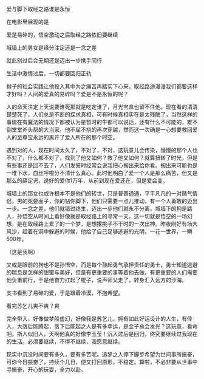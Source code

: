 爱与脚下取经之路谁是永恒

在电影里展现的是

爱是易碎的，悟空激动之后取经之路依旧要继续

城墙上的男女是缘分注定还是一念之差

就此别过后会无期还是迈出一步携手同行

生活中激情过后，一切都要回归正轨

猴子的社会实践让他投入其中为之痛苦再踏实下心来。取经路途漫漫我们都要这样才好吗？人间的爱真的易碎吗？爱是不是永恒的呢？

人的命天注定上天说要谁死那就是吃定谁了，月光宝盒也留不住他。现在看的清清楚楚死了，人们总是不断的探求真相，可有时候真相实在是太残酷了，当然这样的事情在有魔法的情况下都被认为是暂时的牛都可以说话，还有什么不可能的，难不倒堂堂斧头帮的大当家。他不屈不挠的再次穿越，然而这一次确是一心想要救回爱人的至尊宝永远的离开了爱人所在的那个时空。

遇到对的人，现在时间太久了，不对了，不对，这玩意儿会传染，慢慢的那个人也不对了，什么都不对了，找到了他又如何？救了他又如何？就算扭转了时光，但是有些事还是回不去了，人们发誓时经常会说我把心掏出来给你看。掏出来可能也是一堆下水，血丝呼啦分不清什么真心。此时他明白了爱一个人是那么痛苦，但又是那么的薛定谔，说好的爱你1万年，从前到现在爱还在，但是爱会变。

城墙上的那女也或许根本不是他们的转世，只是普普通通，平平凡凡的一对赌气情侣，男的死要面子，你的钻你脚下，他们只需要一点儿推动，有一个人勇敢的迈出一步。一念之差，他们就错过终生，迈出一步他们就永不分离。城墙下的狗是路人，孙悟空从时间上看好像就是取经路上的寻常一天，这一切就是悟空的一场幻想，是在取经路上累了的一个梦，是想撂挑子不干时的一次出神。昨夜刚好有场大风沙，趁着在洞中躲避的时候，他给了自己足够逃避的光阴，一花一世界，一瞬500年。

（这是我啊）

又或是眼前的狗也不是孙悟空，而是每个鼓起勇气承担责任的勇士，勇士知道逃避的喘息是怎样的甜蜜与美好，但是有更重要的事等着他去做，有更重要的人们需要他负重前行，于是他奋力扛起了棍子，说声师父走了，转身汇入远方的沙海。

支书看到了易碎的爱，于是跟着冷漠，不抱希望。

看完苏乞儿爽不爽？爽

完全带入，好像做梦般虚幻，好像我是苏乞儿，拥有如此好运设计的人生，有佳人，大落后能腾起，落下后能起之人是有多幸运，是金子总会发光？这玩意，看命吧。斯人似旧人，天啊他真的好像李玉莹！沉入过后是回归，终究要继续过我现在的生活。必须要继续，不得不继续，我愿意继续。

现实中沉没时间要有多久，要有多苦呢。追梦之人停下脚步希望为世间事所振奋，可你今日振奋了，持续个几日，便又打回原形，不稳定。算啦，不必非要从世事中寻振奋，开心的玩耍，全力以赴。